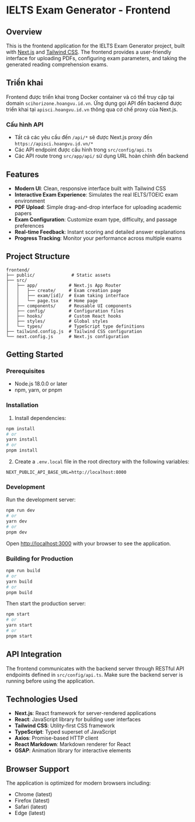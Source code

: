 # IELTS Exam Generator - Frontend

## Overview

This is the frontend application for the IELTS Exam Generator project, built with [Next.js](https://nextjs.org) and [Tailwind CSS](https://tailwindcss.com/). The frontend provides a user-friendly interface for uploading PDFs, configuring exam parameters, and taking the generated reading comprehension exams.

## Triển khai

Frontend được triển khai trong Docker container và có thể truy cập tại domain `scihorizone.hoangvu.id.vn`. Ứng dụng gọi API đến backend được triển khai tại `apisci.hoangvu.id.vn` thông qua cơ chế proxy của Next.js.

### Cấu hình API

- Tất cả các yêu cầu đến `/api/*` sẽ được Next.js proxy đến `https://apisci.hoangvu.id.vn/*`
- Các API endpoint được cấu hình trong `src/config/api.ts`
- Các API route trong `src/app/api/` sử dụng URL hoàn chỉnh đến backend

## Features

- **Modern UI**: Clean, responsive interface built with Tailwind CSS
- **Interactive Exam Experience**: Simulates the real IELTS/TOEIC exam environment
- **PDF Upload**: Simple drag-and-drop interface for uploading academic papers
- **Exam Configuration**: Customize exam type, difficulty, and passage preferences
- **Real-time Feedback**: Instant scoring and detailed answer explanations
- **Progress Tracking**: Monitor your performance across multiple exams

## Project Structure

```
frontend/
├── public/              # Static assets
├── src/
│   ├── app/            # Next.js App Router
│   │   ├── create/     # Exam creation page
│   │   ├── exam/[id]/  # Exam taking interface
│   │   └── page.tsx    # Home page
│   ├── components/     # Reusable UI components
│   ├── config/         # Configuration files
│   ├── hooks/          # Custom React hooks
│   ├── styles/         # Global styles
│   └── types/          # TypeScript type definitions
├── tailwind.config.js  # Tailwind CSS configuration
└── next.config.js      # Next.js configuration
```

## Getting Started

### Prerequisites

- Node.js 18.0.0 or later
- npm, yarn, or pnpm

### Installation

1. Install dependencies:

```bash
npm install
# or
yarn install
# or
pnpm install
```

2. Create a `.env.local` file in the root directory with the following variables:

```
NEXT_PUBLIC_API_BASE_URL=http://localhost:8000
```

### Development

Run the development server:

```bash
npm run dev
# or
yarn dev
# or
pnpm dev
```

Open [http://localhost:3000](http://localhost:3000) with your browser to see the application.

### Building for Production

```bash
npm run build
# or
yarn build
# or
pnpm build
```

Then start the production server:

```bash
npm start
# or
yarn start
# or
pnpm start
```

## API Integration

The frontend communicates with the backend server through RESTful API endpoints defined in `src/config/api.ts`. Make sure the backend server is running before using the application.

## Technologies Used

- **Next.js**: React framework for server-rendered applications
- **React**: JavaScript library for building user interfaces
- **Tailwind CSS**: Utility-first CSS framework
- **TypeScript**: Typed superset of JavaScript
- **Axios**: Promise-based HTTP client
- **React Markdown**: Markdown renderer for React
- **GSAP**: Animation library for interactive elements

## Browser Support

The application is optimized for modern browsers including:
- Chrome (latest)
- Firefox (latest)
- Safari (latest)
- Edge (latest)

